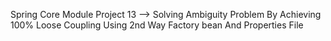 Spring Core Module Project 13 --> Solving Ambiguity Problem By Achieving 100% Loose Coupling Using 2nd Way Factory bean And  Properties File
